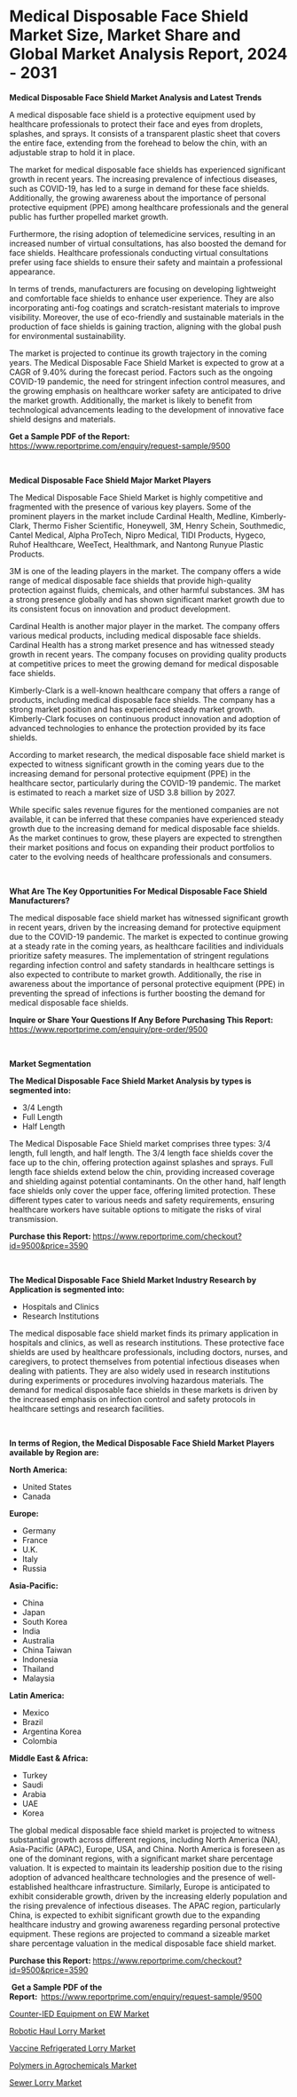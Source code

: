 <p><h1>Medical Disposable Face Shield Market Size, Market Share and Global Market Analysis Report, 2024 - 2031</h1></p><p><strong>Medical Disposable Face Shield Market Analysis and Latest Trends</strong></p>
<p><p>A medical disposable face shield is a protective equipment used by healthcare professionals to protect their face and eyes from droplets, splashes, and sprays. It consists of a transparent plastic sheet that covers the entire face, extending from the forehead to below the chin, with an adjustable strap to hold it in place.</p><p>The market for medical disposable face shields has experienced significant growth in recent years. The increasing prevalence of infectious diseases, such as COVID-19, has led to a surge in demand for these face shields. Additionally, the growing awareness about the importance of personal protective equipment (PPE) among healthcare professionals and the general public has further propelled market growth.</p><p>Furthermore, the rising adoption of telemedicine services, resulting in an increased number of virtual consultations, has also boosted the demand for face shields. Healthcare professionals conducting virtual consultations prefer using face shields to ensure their safety and maintain a professional appearance.</p><p>In terms of trends, manufacturers are focusing on developing lightweight and comfortable face shields to enhance user experience. They are also incorporating anti-fog coatings and scratch-resistant materials to improve visibility. Moreover, the use of eco-friendly and sustainable materials in the production of face shields is gaining traction, aligning with the global push for environmental sustainability.</p><p>The market is projected to continue its growth trajectory in the coming years. The Medical Disposable Face Shield Market is expected to grow at a CAGR of 9.40% during the forecast period. Factors such as the ongoing COVID-19 pandemic, the need for stringent infection control measures, and the growing emphasis on healthcare worker safety are anticipated to drive the market growth. Additionally, the market is likely to benefit from technological advancements leading to the development of innovative face shield designs and materials.</p></p>
<p><strong>Get a Sample PDF of the Report:&nbsp;</strong> <a href="https://www.reportprime.com/enquiry/request-sample/9500">https://www.reportprime.com/enquiry/request-sample/9500</a></p>
<p>&nbsp;</p>
<p><strong>Medical Disposable Face Shield Major Market Players</strong></p>
<p><p>The Medical Disposable Face Shield Market is highly competitive and fragmented with the presence of various key players. Some of the prominent players in the market include Cardinal Health, Medline, Kimberly-Clark, Thermo Fisher Scientific, Honeywell, 3M, Henry Schein, Southmedic, Cantel Medical, Alpha ProTech, Nipro Medical, TIDI Products, Hygeco, Ruhof Healthcare, WeeTect, Healthmark, and Nantong Runyue Plastic Products.</p><p>3M is one of the leading players in the market. The company offers a wide range of medical disposable face shields that provide high-quality protection against fluids, chemicals, and other harmful substances. 3M has a strong presence globally and has shown significant market growth due to its consistent focus on innovation and product development.</p><p>Cardinal Health is another major player in the market. The company offers various medical products, including medical disposable face shields. Cardinal Health has a strong market presence and has witnessed steady growth in recent years. The company focuses on providing quality products at competitive prices to meet the growing demand for medical disposable face shields.</p><p>Kimberly-Clark is a well-known healthcare company that offers a range of products, including medical disposable face shields. The company has a strong market position and has experienced steady market growth. Kimberly-Clark focuses on continuous product innovation and adoption of advanced technologies to enhance the protection provided by its face shields.</p><p>According to market research, the medical disposable face shield market is expected to witness significant growth in the coming years due to the increasing demand for personal protective equipment (PPE) in the healthcare sector, particularly during the COVID-19 pandemic. The market is estimated to reach a market size of USD 3.8 billion by 2027.</p><p>While specific sales revenue figures for the mentioned companies are not available, it can be inferred that these companies have experienced steady growth due to the increasing demand for medical disposable face shields. As the market continues to grow, these players are expected to strengthen their market positions and focus on expanding their product portfolios to cater to the evolving needs of healthcare professionals and consumers.</p></p>
<p>&nbsp;</p>
<p><strong>What Are The Key Opportunities For Medical Disposable Face Shield Manufacturers?</strong></p>
<p><p>The medical disposable face shield market has witnessed significant growth in recent years, driven by the increasing demand for protective equipment due to the COVID-19 pandemic. The market is expected to continue growing at a steady rate in the coming years, as healthcare facilities and individuals prioritize safety measures. The implementation of stringent regulations regarding infection control and safety standards in healthcare settings is also expected to contribute to market growth. Additionally, the rise in awareness about the importance of personal protective equipment (PPE) in preventing the spread of infections is further boosting the demand for medical disposable face shields.</p></p>
<p><strong>Inquire or Share Your Questions If Any Before Purchasing This Report:</strong> <a href="https://www.reportprime.com/enquiry/pre-order/9500">https://www.reportprime.com/enquiry/pre-order/9500</a></p>
<p>&nbsp;</p>
<p><strong>Market Segmentation</strong></p>
<p><strong>The Medical Disposable Face Shield Market Analysis by types is segmented into:</strong></p>
<p><ul><li>3/4 Length</li><li>Full Length</li><li>Half Length</li></ul></p>
<p><p>The Medical Disposable Face Shield market comprises three types: 3/4 length, full length, and half length. The 3/4 length face shields cover the face up to the chin, offering protection against splashes and sprays. Full length face shields extend below the chin, providing increased coverage and shielding against potential contaminants. On the other hand, half length face shields only cover the upper face, offering limited protection. These different types cater to various needs and safety requirements, ensuring healthcare workers have suitable options to mitigate the risks of viral transmission.</p></p>
<p><strong>Purchase this Report:&nbsp;</strong><a href="https://www.reportprime.com/checkout?id=9500&price=3590">https://www.reportprime.com/checkout?id=9500&price=3590</a></p>
<p>&nbsp;</p>
<p><strong>The Medical Disposable Face Shield Market Industry Research by Application is segmented into:</strong></p>
<p><ul><li>Hospitals and Clinics</li><li>Research Institutions</li></ul></p>
<p><p>The medical disposable face shield market finds its primary application in hospitals and clinics, as well as research institutions. These protective face shields are used by healthcare professionals, including doctors, nurses, and caregivers, to protect themselves from potential infectious diseases when dealing with patients. They are also widely used in research institutions during experiments or procedures involving hazardous materials. The demand for medical disposable face shields in these markets is driven by the increased emphasis on infection control and safety protocols in healthcare settings and research facilities.</p></p>
<p>&nbsp;</p>
<p><strong>In terms of Region, the Medical Disposable Face Shield Market Players available by Region are:</strong></p>
<p>
    <p> <strong> North America: </strong>
        <ul>
            <li>United States</li>
            <li>Canada</li>
        </ul>
        </p> 
    <p> <strong> Europe: </strong>
        <ul>
            <li>Germany</li>
            <li>France</li>
            <li>U.K.</li>
            <li>Italy</li>
            <li>Russia</li>
        </ul>
        </p> 
    <p> <strong> Asia-Pacific: </strong>
        <ul>
            <li>China</li>
            <li>Japan</li>
            <li>South Korea</li>
            <li>India</li>
            <li>Australia</li>
            <li>China Taiwan</li>
            <li>Indonesia</li>
            <li>Thailand</li>
            <li>Malaysia</li>
        </ul>
        </p> 
    <p> <strong> Latin America: </strong>
        <ul>
            <li>Mexico</li>
            <li>Brazil</li>
            <li>Argentina Korea</li>
            <li>Colombia</li>
        </ul>
        </p> 
    <p> <strong> Middle East & Africa: </strong>
        <ul>
            <li>Turkey</li>
            <li>Saudi</li>
            <li>Arabia</li>
            <li>UAE</li>
            <li>Korea</li>
        </ul>
    </p>
    </p>
<p><p>The global medical disposable face shield market is projected to witness substantial growth across different regions, including North America (NA), Asia-Pacific (APAC), Europe, USA, and China. North America is foreseen as one of the dominant regions, with a significant market share percentage valuation. It is expected to maintain its leadership position due to the rising adoption of advanced healthcare technologies and the presence of well-established healthcare infrastructure. Similarly, Europe is anticipated to exhibit considerable growth, driven by the increasing elderly population and the rising prevalence of infectious diseases. The APAC region, particularly China, is expected to exhibit significant growth due to the expanding healthcare industry and growing awareness regarding personal protective equipment. These regions are projected to command a sizeable market share percentage valuation in the medical disposable face shield market.</p></p>
<p><strong>Purchase this Report: </strong><a href="https://www.reportprime.com/checkout?id=9500&price=3590">https://www.reportprime.com/checkout?id=9500&price=3590</a></p>
<p>&nbsp;<strong>Get a Sample PDF of the Report:&nbsp;&nbsp;</strong><a href="https://www.reportprime.com/enquiry/request-sample/9500">https://www.reportprime.com/enquiry/request-sample/9500</a></p>
<p><strong></strong></p>
<p><p><a href="https://medium.com/@larryhill766/decoding-counter-ied-equipment-on-ew-market-metrics-market-share-trends-and-growth-patterns-4e5aee8f7254">Counter-IED Equipment on EW Market</a></p><p><a href="https://medium.com/@larryhill766/analyzing-robotic-haul-lorry-market-global-industry-perspective-and-forecast-2024-to-2031-b0c3f105c28c">Robotic Haul Lorry Market</a></p><p><a href="https://medium.com/@larryhill766/vaccine-refrigerated-lorry-market-analysis-its-cagr-market-segmentation-and-global-industry-e537ab9358ac">Vaccine Refrigerated Lorry Market</a></p><p><a href="https://medium.com/p/4ba18990c94d/edit">Polymers in Agrochemicals Market</a></p><p><a href="https://medium.com/@larryhill766/sewer-lorry-market-trends-and-market-analysis-forecasted-for-period-2024-2031-8c507b492786">Sewer Lorry Market</a></p></p>